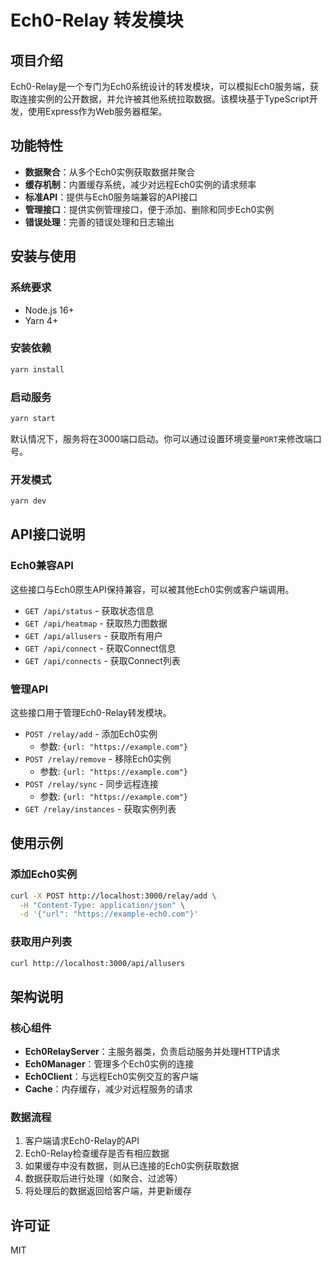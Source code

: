 # Ech0-Relay 转发模块

## 项目介绍

Ech0-Relay是一个专门为Ech0系统设计的转发模块，可以模拟Ech0服务端，获取连接实例的公开数据，并允许被其他系统拉取数据。该模块基于TypeScript开发，使用Express作为Web服务器框架。

## 功能特性

- **数据聚合**：从多个Ech0实例获取数据并聚合
- **缓存机制**：内置缓存系统，减少对远程Ech0实例的请求频率
- **标准API**：提供与Ech0服务端兼容的API接口
- **管理接口**：提供实例管理接口，便于添加、删除和同步Ech0实例
- **错误处理**：完善的错误处理和日志输出

## 安装与使用

### 系统要求

- Node.js 16+
- Yarn 4+

### 安装依赖

```bash
yarn install
```

### 启动服务

```bash
yarn start
```

默认情况下，服务将在3000端口启动。你可以通过设置环境变量`PORT`来修改端口号。

### 开发模式

```bash
yarn dev
```

## API接口说明

### Ech0兼容API

这些接口与Ech0原生API保持兼容，可以被其他Ech0实例或客户端调用。

- `GET /api/status` - 获取状态信息
- `GET /api/heatmap` - 获取热力图数据
- `GET /api/allusers` - 获取所有用户
- `GET /api/connect` - 获取Connect信息
- `GET /api/connects` - 获取Connect列表

### 管理API

这些接口用于管理Ech0-Relay转发模块。

- `POST /relay/add` - 添加Ech0实例
  - 参数: `{url: "https://example.com"}`
- `POST /relay/remove` - 移除Ech0实例
  - 参数: `{url: "https://example.com"}`
- `POST /relay/sync` - 同步远程连接
  - 参数: `{url: "https://example.com"}`
- `GET /relay/instances` - 获取实例列表

## 使用示例

### 添加Ech0实例

```bash
curl -X POST http://localhost:3000/relay/add \
  -H "Content-Type: application/json" \
  -d '{"url": "https://example-ech0.com"}'
```

### 获取用户列表

```bash
curl http://localhost:3000/api/allusers
```

## 架构说明

### 核心组件

- **Ech0RelayServer**：主服务器类，负责启动服务并处理HTTP请求
- **Ech0Manager**：管理多个Ech0实例的连接
- **Ech0Client**：与远程Ech0实例交互的客户端
- **Cache**：内存缓存，减少对远程服务的请求

### 数据流程

1. 客户端请求Ech0-Relay的API
2. Ech0-Relay检查缓存是否有相应数据
3. 如果缓存中没有数据，则从已连接的Ech0实例获取数据
4. 数据获取后进行处理（如聚合、过滤等）
5. 将处理后的数据返回给客户端，并更新缓存

## 许可证

MIT